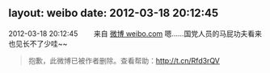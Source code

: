 layout: weibo
date: 2012-03-18 20:12:45
---
2012-03-18 20:12:45  &nbsp;&nbsp;&nbsp;&nbsp;&nbsp;&nbsp; 来自 <a href="http://weibo.com/" rel="nofollow">微博 weibo.com</a>
嗯……国党人员的马屁功夫看来也见长不了少哇~~
>  抱歉，此微博已被作者删除。查看帮助：http://t.cn/Rfd3rQV
